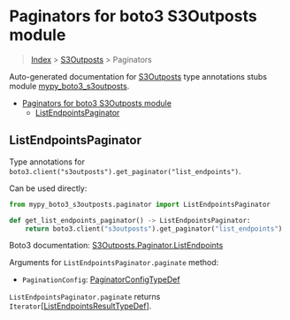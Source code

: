 # Paginators for boto3 S3Outposts module

> [Index](..) > [S3Outposts](.) > Paginators

Auto-generated documentation for
[S3Outposts](https://boto3.amazonaws.com/v1/documentation/api/1.17.71/reference/services/s3outposts.html#S3Outposts)
type annotations stubs module
[mypy_boto3_s3outposts](https://pypi.org/project/mypy-boto3-s3outposts/).

- [Paginators for boto3 S3Outposts module](#paginators-for-boto3-s3outposts-module)
  - [ListEndpointsPaginator](#listendpointspaginator)

## ListEndpointsPaginator

Type annotations for
`boto3.client("s3outposts").get_paginator("list_endpoints")`.

Can be used directly:

```python
from mypy_boto3_s3outposts.paginator import ListEndpointsPaginator

def get_list_endpoints_paginator() -> ListEndpointsPaginator:
    return boto3.client("s3outposts").get_paginator("list_endpoints")
```

Boto3 documentation:
[S3Outposts.Paginator.ListEndpoints](https://boto3.amazonaws.com/v1/documentation/api/1.17.71/reference/services/s3outposts.html#S3Outposts.Paginator.ListEndpoints)

Arguments for `ListEndpointsPaginator.paginate` method:

- `PaginationConfig`:
  [PaginatorConfigTypeDef](./type_defs.md#paginatorconfigtypedef)

`ListEndpointsPaginator.paginate` returns
`Iterator`\[[ListEndpointsResultTypeDef](./type_defs.md#listendpointsresulttypedef)\].
